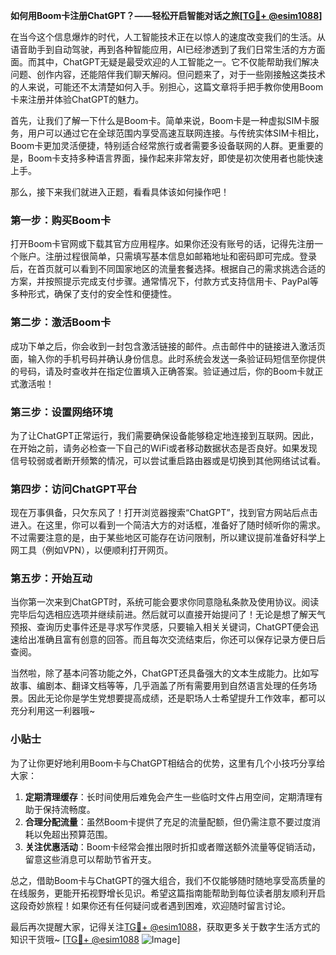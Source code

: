 **如何用Boom卡注册ChatGPT？——轻松开启智能对话之旅[[TG💪+ @esim1088](https://t.me/s/esim1088)]**

在当今这个信息爆炸的时代，人工智能技术正在以惊人的速度改变我们的生活。从语音助手到自动驾驶，再到各种智能应用，AI已经渗透到了我们日常生活的方方面面。而其中，ChatGPT无疑是最受欢迎的人工智能之一。它不仅能帮助我们解决问题、创作内容，还能陪伴我们聊天解闷。但问题来了，对于一些刚接触这类技术的人来说，可能还不太清楚如何入手。别担心，这篇文章将手把手教你使用Boom卡来注册并体验ChatGPT的魅力。

首先，让我们了解一下什么是Boom卡。简单来说，Boom卡是一种虚拟SIM卡服务，用户可以通过它在全球范围内享受高速互联网连接。与传统实体SIM卡相比，Boom卡更加灵活便捷，特别适合经常旅行或者需要多设备联网的人群。更重要的是，Boom卡支持多种语言界面，操作起来非常友好，即使是初次使用者也能快速上手。

那么，接下来我们就进入正题，看看具体该如何操作吧！

### 第一步：购买Boom卡

打开Boom卡官网或下载其官方应用程序。如果你还没有账号的话，记得先注册一个账户。注册过程很简单，只需填写基本信息如邮箱地址和密码即可完成。登录后，在首页就可以看到不同国家地区的流量套餐选择。根据自己的需求挑选合适的方案，并按照提示完成支付步骤。通常情况下，付款方式支持信用卡、PayPal等多种形式，确保了支付的安全性和便捷性。

### 第二步：激活Boom卡

成功下单之后，你会收到一封包含激活链接的邮件。点击邮件中的链接进入激活页面，输入你的手机号码并确认身份信息。此时系统会发送一条验证码短信至你提供的号码，请及时查收并在指定位置填入正确答案。验证通过后，你的Boom卡就正式激活啦！

### 第三步：设置网络环境

为了让ChatGPT正常运行，我们需要确保设备能够稳定地连接到互联网。因此，在开始之前，请务必检查一下自己的WiFi或者移动数据状态是否良好。如果发现信号较弱或者断开频繁的情况，可以尝试重启路由器或是切换到其他网络试试看。

### 第四步：访问ChatGPT平台

现在万事俱备，只欠东风了！打开浏览器搜索“ChatGPT”，找到官方网站后点击进入。在这里，你可以看到一个简洁大方的对话框，准备好了随时倾听你的需求。不过需要注意的是，由于某些地区可能存在访问限制，所以建议提前准备好科学上网工具（例如VPN），以便顺利打开网页。

### 第五步：开始互动

当你第一次来到ChatGPT时，系统可能会要求你同意隐私条款及使用协议。阅读完毕后勾选相应选项并继续前进。然后就可以直接开始提问了！无论是想了解天气预报、查询历史事件还是寻求写作灵感，只要输入相关关键词，ChatGPT便会迅速给出准确且富有创意的回答。而且每次交流结束后，你还可以保存记录方便日后查阅。

当然啦，除了基本问答功能之外，ChatGPT还具备强大的文本生成能力。比如写故事、编剧本、翻译文档等等，几乎涵盖了所有需要用到自然语言处理的任务场景。因此无论你是学生党想要提高成绩，还是职场人士希望提升工作效率，都可以充分利用这一利器哦~

### 小贴士

为了让你更好地利用Boom卡与ChatGPT相结合的优势，这里有几个小技巧分享给大家：

1. **定期清理缓存**：长时间使用后难免会产生一些临时文件占用空间，定期清理有助于保持流畅度。
2. **合理分配流量**：虽然Boom卡提供了充足的流量配额，但仍需注意不要过度消耗以免超出预算范围。
3. **关注优惠活动**：Boom卡经常会推出限时折扣或者赠送额外流量等促销活动，留意这些消息可以帮助节省开支。

总之，借助Boom卡与ChatGPT的强大组合，我们不仅能够随时随地享受高质量的在线服务，更能开拓视野增长见识。希望这篇指南能帮助到每位读者朋友顺利开启这段奇妙旅程！如果你还有任何疑问或者遇到困难，欢迎随时留言讨论。

最后再次提醒大家，记得关注[TG💪+ @esim1088](https://t.me/s/esim1088)，获取更多关于数字生活方式的知识干货哦~ [[TG💪+ @esim1088](https://t.me/s/esim1088) ![Image](https://i.postimg.cc/4NQfJmqS/Snipaste-2025-05-13-00-14-12.png)]